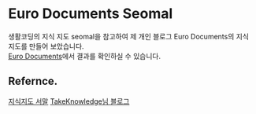 # Euro Documents Seomal
생활코딩의 지식 지도 seomal을 참고하여 
제 개인 블로그 Euro Documents의 지식 지도를 만들어 보았습니다.  
[Euro Documents](/https://eurodocs.tistory.com/)에서 결과를 확인하실 수 있습니다.

## Refernce.
[지식지도 서말](/https://seomal.com/map/1)
[TakeKnowledge님 블로그](/https://velog.io/@takeknowledge/%EC%83%9D%ED%99%9C%EC%BD%94%EB%94%A9-%EB%A7%88%EC%9D%B8%EB%93%9C%EB%A7%B5-cytoscape-%ED%99%9C%EC%9A%A9-%ED%94%84%EB%A1%9C%EC%A0%9D%ED%8A%B8-56k4in7315)
